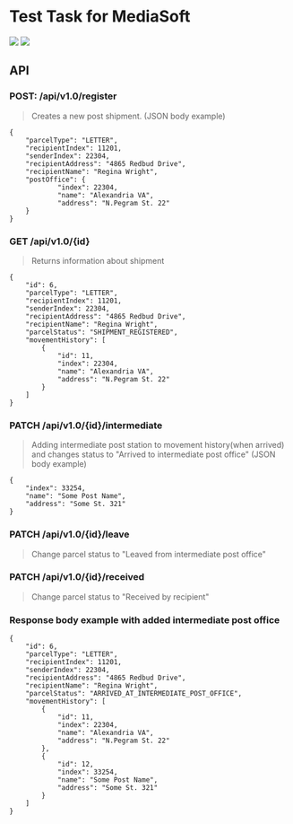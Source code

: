 # Test Task for MediaSoft

<a href="https://codeclimate.com/github/k0damaDEV/MediaSoft-Parcel-Tracker-TEST/maintainability"><img src="https://api.codeclimate.com/v1/badges/0f2d6d0661311cc97961/maintainability" /></a>
<a href="https://codeclimate.com/github/k0damaDEV/MediaSoft-Parcel-Tracker-TEST/test_coverage"><img src="https://api.codeclimate.com/v1/badges/0f2d6d0661311cc97961/test_coverage" /></a>

## API

### POST: /api/v1.0/register 

> Creates a new post shipment.
(JSON body example)
```
{
    "parcelType": "LETTER",
    "recipientIndex": 11201,
    "senderIndex": 22304,
    "recipientAddress": "4865 Redbud Drive",
    "recipientName": "Regina Wright",
    "postOffice": {
            "index": 22304,
            "name": "Alexandria VA",
            "address": "N.Pegram St. 22"
    }       
}
```



### GET /api/v1.0/{id}
> Returns information about shipment
```
{
    "id": 6,
    "parcelType": "LETTER",
    "recipientIndex": 11201,
    "senderIndex": 22304,
    "recipientAddress": "4865 Redbud Drive",
    "recipientName": "Regina Wright",
    "parcelStatus": "SHIPMENT_REGISTERED",
    "movementHistory": [
        {
            "id": 11,
            "index": 22304,
            "name": "Alexandria VA",
            "address": "N.Pegram St. 22"
        }
    ]
}
```




### PATCH /api/v1.0/{id}/intermediate
> Adding intermediate post station to movement history(when arrived) and changes status to "Arrived to intermediate post office"
(JSON body example)
```
{
    "index": 33254,
    "name": "Some Post Name",
    "address": "Some St. 321"
}
```




### PATCH /api/v1.0/{id}/leave
> Change parcel status to "Leaved from intermediate post office"




### PATCH /api/v1.0/{id}/received
> Change parcel status to "Received by recipient"




### Response body example with added intermediate post office

```
{
    "id": 6,
    "parcelType": "LETTER",
    "recipientIndex": 11201,
    "senderIndex": 22304,
    "recipientAddress": "4865 Redbud Drive",
    "recipientName": "Regina Wright",
    "parcelStatus": "ARRIVED_AT_INTERMEDIATE_POST_OFFICE",
    "movementHistory": [
        {
            "id": 11,
            "index": 22304,
            "name": "Alexandria VA",
            "address": "N.Pegram St. 22"
        },
        {
            "id": 12,
            "index": 33254,
            "name": "Some Post Name",
            "address": "Some St. 321"
        }
    ]
}
```
